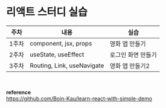 # 리액트 스터디 실습
| 주차  | 내용                     |실습|
|-----|------------------------|------------|
| 1주차 | component, jsx, props  | 영화 앱 만들기 |
| 2주차 | useState, useEffect  | 로그인 화면 만들기 |
| 3주차 | Routing, Link, useNavigate | 영화 앱 만들기2 |   

<br> 

**reference**  
https://github.com/Boin-Kau/learn-react-with-simple-demo